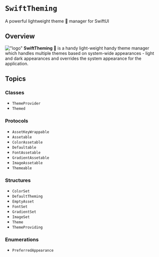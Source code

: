 # ``SwiftTheming``

A powerful lightweight theme 🎨 manager for SwiftUI

## Overview

!["logo"](swift-theming.png)
**SwiftTheming 🎨** is a handy light-weight handy theme manager which handles multiple themes based on system-wide appearances - light and dark appearances and overrides the system appearance for the application.

## Topics

### Classes

- ``ThemeProvider``
- ``Themed``

### Protocols

- ``AssetKeyWrappable``
- ``Assetable``
- ``ColorAssetable``
- ``Defaultable``
- ``FontAssetable``
- ``GradientAssetable``
- ``ImageAssetable``
- ``Themeable``

### Structures

- ``ColorSet``
- ``DefaultTheming``
- ``EmptyAsset``
- ``FontSet``
- ``GradientSet``
- ``ImageSet``
- ``Theme``
- ``ThemeProviding``

### Enumerations

- ``PreferredAppearance``

